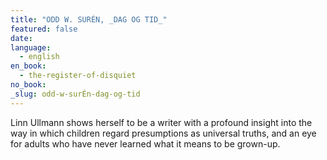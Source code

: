 ```yaml
---
title: "ODD W. SURÉN, _DAG OG TID_"
featured: false
date:
language:
  - english
en_book:
  - the-register-of-disquiet
no_book:
_slug: odd-w-surÉn-dag-og-tid
---
```


Linn Ullmann shows herself to be a writer with a profound insight into the way in which children regard presumptions as universal truths, and an eye for adults who have never learned what it means to be grown-up.

